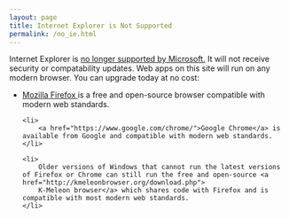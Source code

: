 ```yaml
---
layout: page
title: Internet Explorer is Not Supported
permalink: /no_ie.html
---
```


<p>
	Internet Explorer is 
	<a href="https://docs.microsoft.com/en-us/lifecycle/announcements/internet-explorer-11-end-of-support"> 
	no longer supported by Microsoft.</a> It will not receive security or compatability updates. Web apps on this site will run on any modern browser. You can upgrade today at no cost:
</p>

<ul>
	<li>
		<a href="https://www.mozilla.org/en-US/firefox/download/thanks/">
		Mozilla Firefox
		</a> is a free and open-source browser compatible with modern web standards.
	</li>
	
	<li>
		<a href="https://www.google.com/chrome/">Google Chrome</a> is available from Google and compatible with modern web standards.
	</li>
	
	<li>
		Older versions of Windows that cannot run the latest versions of Firefox or Chrome can still run the free and open-source <a href="http://kmeleonbrowser.org/download.php">
		K-Meleon browser</a> which shares code with Firefox and is compatible with most modern web standards.
	</li>
</ul>